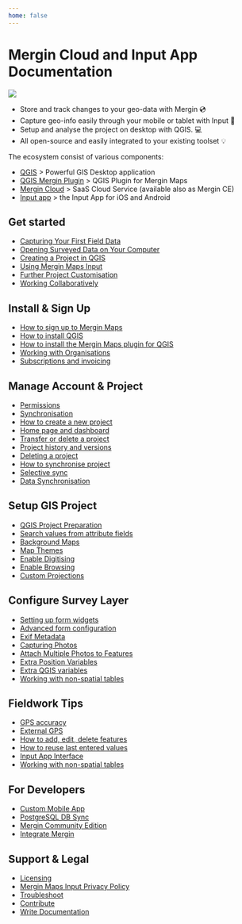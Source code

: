 ```yaml
---
home: false
---
```



# Mergin Cloud and Input App Documentation

![](preview.jpeg)

- Store and track changes to your geo-data with Mergin :cd:
- Capture geo-info easily through your mobile or tablet with Input :iphone:
- Setup and analyse the project on desktop with QGIS. :computer:
- All open-source and easily integrated to your existing toolset :bulb:

<CommunityJoin />

The ecosystem consist of various components:
 - [QGIS](https://qgis.org/) > Powerful GIS Desktop application 
 - [QGIS Mergin Plugin](https://plugins.qgis.org/plugins/Mergin/) > QGIS Plugin for Mergin Maps
 - [Mergin Cloud](https://public.cloudmergin.com) > SaaS Cloud Service (available also as Mergin CE)
 - [Input app](https://inputapp.io) > the Input App for iOS and Android
 
## Get started 

<AppDownload />

- [Capturing Your First Field Data](./tutorials/capturing-first-data/index.md)
- [Opening Surveyed Data on Your Computer](./tutorials/opening-surveyed-data-on-your-computer/index.md)
- [Creating a Project in QGIS](./tutorials/creating-a-project-in-qgis/index.md)
- [Using Mergin Maps Input](./tutorials/mobile/index.md)
- [Further Project Customisation](./tutorials/further-project-customisation/index.md)
- [Working Collaboratively](./tutorials/working-collaboratively/index.md)

## Install & Sign Up
- [How to sign up to Mergin Maps](./setup/sign-up-to-mergin-maps/)
- [How to install QGIS](./setup/install-qgis/)
- [How to install the Mergin Maps plugin for QGIS](./setup/install-mergin-maps-plugin-for-qgis/)
- [Working with Organisations](./setup/working-with-organisations/)
- [Subscriptions and invoicing](./setup/subscriptions/)

## Manage Account & Project
- [Permissions](./manage/permissions/)
- [Synchronisation](./manage/synchronisation/)
- [How to create a new project](./manage/create-project/)
- [Home page and dashboard](./manage/dashboard/)
- [Transfer or delete a project](./manage/project-advanced/)
- [Project history and versions](./manage/project-details/)
- [Deleting a project](./manage/plugin-delete-project/)
- [How to synchronise project](./manage/plugin-sync-project/)
- [Selective sync](./manage/selective_sync/)
- [Data Synchronisation](./manage/data_sync/)

## Setup GIS Project
- [QGIS Project Preparation](./gis/features/)
- [Search values from attribute fields](./gis/search_data/)
- [Background Maps](./gis/settingup_background_map/)
- [Map Themes](./gis/setup_themes/)
- [Enable Digitising](./gis/enable_digitising/)
- [Enable Browsing](./gis/enable_browsing/)
- [Custom Projections](./gis/proj/)

## Configure Survey Layer
- [Setting up form widgets](./layer/settingup_forms/)
- [Advanced form configuration](./layer/settingup_forms_settings/)
- [Exif Metadata](./layer/exif_metadata/)
- [Capturing Photos](./layer/settingup_forms_photo/)
- [Attach Multiple Photos to Features](./layer/attach-multiple-photos-to-features/)
- [Extra Position Variables](./layer/position_variables/)
- [Extra QGIS variables](./layer/plugin-variables/)
- [Working with non-spatial tables](./layer/working_with_nonspatial_data/)

## Fieldwork Tips
- [GPS accuracy](./field/gps_accuracy/)
- [External GPS](./field/external_gps/)
- [How to add, edit, delete features](./field/input_features/)
- [How to reuse last entered values](./layer/reuse_last_values/)
- [Input App Interface](./field/input_ui/)
- [Working with non-spatial tables](./layer/working_with_nonspatial_data/)

## For Developers
- [Custom Mobile App](./dev/customapp/)
- [PostgreSQL DB Sync](./dev/dbsync/)
- [Mergin Community Edition](./dev/mergince/)
- [Integrate Mergin](./dev/integration/)

## Support & Legal
- [ Licensing](./misc/licensing/)
- [Mergin Maps Input Privacy Policy](./misc/privacy/)
- [Troubleshoot](./misc/troubleshoot/)
- [Contribute](./misc/contribute/)
- [Write Documentation](./misc/write-docs/index.md)

